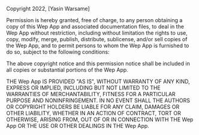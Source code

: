 Copyright 2022, [Yasin Warsame]

Permission is hereby granted, free of charge, to any person obtaining a copy of this Wep App and associated documentation files, to deal in the Wep App without 
restriction, including without limitation the rights to use, copy, modify, merge, publish, distribute, sublicense, and/or sell copies of the Wep App, and to permit 
persons to whom the Wep App is furnished to do so, subject to the following conditions:

The above copyright notice and this permission notice shall be included in all copies or substantial portions of the Wep App.

THE Wep App IS PROVIDED "AS IS", WITHOUT WARRANTY OF ANY KIND, EXPRESS OR IMPLIED, INCLUDING BUT NOT LIMITED TO THE WARRANTIES OF MERCHANTABILITY, FITNESS FOR A 
PARTICULAR PURPOSE AND NONINFRINGEMENT. IN NO EVENT SHALL THE AUTHORS OR COPYRIGHT HOLDERS BE LIABLE FOR ANY CLAIM, DAMAGES OR OTHER LIABILITY, WHETHER IN AN ACTION OF 
CONTRACT, TORT OR OTHERWISE, ARISING FROM, OUT OF OR IN CONNECTION WITH THE Wep App OR THE USE OR OTHER DEALINGS IN THE Wep App.

